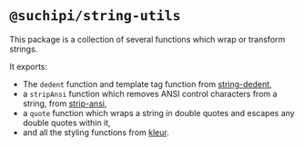 # `@suchipi/string-utils`

This package is a collection of several functions which wrap or transform strings.

It exports:

- The `dedent` function and template tag function from [string-dedent](https://npm.im/string-dedent),
- a `stripAnsi` function which removes ANSI control characters from a string, from [strip-ansi](https://npm.im/strip-ansi),
- a `quote` function which wraps a string in double quotes and escapes any double quotes within it,
- and all the styling functions from [kleur](https://npm.im/kleur).
